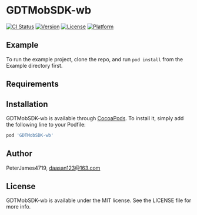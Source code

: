 # GDTMobSDK-wb

[![CI Status](https://img.shields.io/travis/PeterJames4719/GDTMobSDK-wb.svg?style=flat)](https://travis-ci.org/PeterJames4719/GDTMobSDK-wb)
[![Version](https://img.shields.io/cocoapods/v/GDTMobSDK-wb.svg?style=flat)](https://cocoapods.org/pods/GDTMobSDK-wb)
[![License](https://img.shields.io/cocoapods/l/GDTMobSDK-wb.svg?style=flat)](https://cocoapods.org/pods/GDTMobSDK-wb)
[![Platform](https://img.shields.io/cocoapods/p/GDTMobSDK-wb.svg?style=flat)](https://cocoapods.org/pods/GDTMobSDK-wb)

## Example

To run the example project, clone the repo, and run `pod install` from the Example directory first.

## Requirements

## Installation

GDTMobSDK-wb is available through [CocoaPods](https://cocoapods.org). To install
it, simply add the following line to your Podfile:

```ruby
pod 'GDTMobSDK-wb'
```

## Author

PeterJames4719, daasan123@163.com

## License

GDTMobSDK-wb is available under the MIT license. See the LICENSE file for more info.
